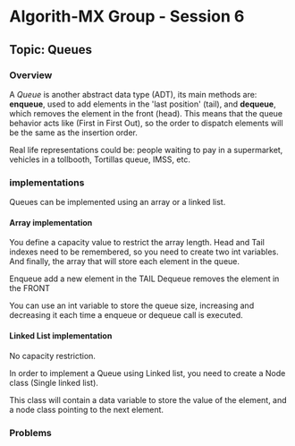 # Algorith-MX Group - Session 6

## Topic: Queues

### Overview 

A _Queue_ is another abstract data type (ADT), its main methods are: **enqueue**, used to add elements in the 'last position' (tail), and **dequeue**, which removes the element in the front (head).
This means that the queue behavior acts like (First in First Out), so the order to dispatch elements will be the same as the insertion order.

Real life representations could be: people waiting to pay in a supermarket, vehicles in a tollbooth, Tortillas queue, IMSS, etc.

### implementations

Queues can be implemented using an array or a linked list.

#### Array implementation
You define a capacity value to restrict the array length.
Head and Tail indexes need to be remembered, so you need to create two int variables.
And finally, the array that will store each element in the queue.

Enqueue add a new element in the TAIL
Dequeue removes the element in the FRONT

You can use an int variable to store the queue size, increasing and decreasing it each time a enqueue or dequeue call is executed.

#### Linked List implementation

No capacity restriction.

In order to implement a Queue using Linked list, you need to create a Node class (Single linked list).

This class will contain a data variable to store the value of the element, and a node class pointing to the next element.


### Problems



